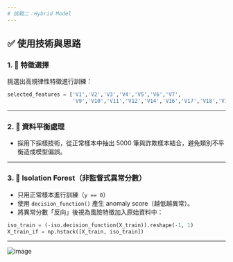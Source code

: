```yaml
---
# 挑戰二：Hybrid Model 
---
```


## ✅ 使用技術與思路

### 1. 🎯 特徵選擇

挑選出高規律性特徵進行訓練：

```python
selected_features = ['V1','V2','V3','V4','V5','V6','V7',
                     'V9','V10','V11','V12','V14','V16','V17','V18','V19','Amount']
```

---

### 2. 🔄 資料平衡處理

* 採用下採樣技術，從正常樣本中抽出 5000 筆與詐欺樣本結合，避免類別不平衡造成模型偏誤。

---

### 3. 🧊 Isolation Forest（非監督式異常分數）

* 只用正常樣本進行訓練（`y == 0`）
* 使用 `decision_function()` 產生 anomaly score（越低越異常）。
* 將異常分數「反向」後視為風險特徵加入原始資料中：

```python
iso_train = (-iso.decision_function(X_train)).reshape(-1, 1)
X_train_if = np.hstack([X_train, iso_train])
```

---

![image](https://github.com/user-attachments/assets/ed6e3c6e-740a-4390-930a-680bdc8c01aa)




